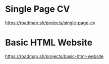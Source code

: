 # Single Page CV 

https://roadmap.sh/projects/single-page-cv

# Basic HTML Website

https://roadmap.sh/projects/basic-html-website